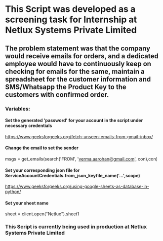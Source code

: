 # This Script was developed as a screening task for Internship at Netlux Systems Private Limited

## The problem statement was that the company would receive emails for orders, and a dedicated employee would have to continuously keep on checking for emails for the same, maintain a spreadsheet for the customer information and SMS/Whatsapp the Product Key to the customers with confirmed order.

### Variables:

#### Set the generated 'password' for your account in the script under necessary credentials
https://www.geeksforgeeks.org/fetch-unseen-emails-from-gmail-inbox/   

#### Change the email to set the sender
msgs = get_emails(search('FROM', 'verma.aarohan@gmail.com', con),con)     

#### Set your corresponding json file for ServiceAccountCredentials.from_json_keyfile_name('...',scope)
https://www.geeksforgeeks.org/using-google-sheets-as-database-in-python/  

#### Set your sheet name
sheet = client.open("Netlux").sheet1                                      

### This Script is currently being used in production at Netlux Systems Private Limited


